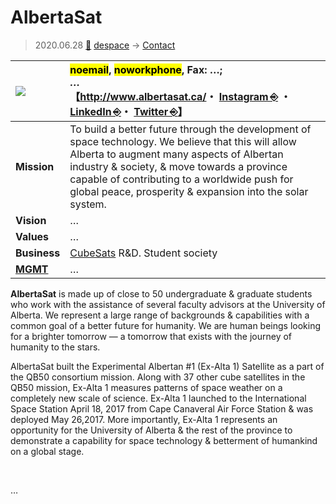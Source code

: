# AlbertaSat
> 2020.06.28 [🚀](../../index/index.md) [despace](../index.md) → [Contact](../contact.md)

|[![](../f/contact//_logo1_thumb.webp)](../f/contact//_logo1.webp)|<mark>noemail</mark>, <mark>noworkphone</mark>, Fax: …;<br> *…*<br> 【<http://www.albertasat.ca/>・ [Instagram ⎆](https://www.instagram.com/alberta_sat/) ・ [LinkedIn ⎆](https://www.linkedin.com/company/albertasat/)・ [Twitter ⎆](https://twitter.com/albertasat)】|
|:--|:--|
|**Mission**|To build a better future through the development of space technology. We believe that this will allow Alberta to augment many aspects of Albertan industry & society, & move towards a province capable of contributing to a worldwide push for global peace, prosperity & expansion into the solar system.|
|**Vision**|…|
|**Values**|…|
|**Business**|[CubeSats](../sc.md) R&D. Student society|
|**[MGMT](../mgmt.md)**|…|

**AlbertaSat** is made up of close to 50 undergraduate & graduate students who work with the assistance of several faculty advisors at the University of Alberta. We represent a large range of backgrounds & capabilities with a common goal of a better future for humanity. We are human beings looking for a brighter tomorrow — a tomorrow that exists with the journey of humanity to the stars.

AlbertaSat built the Experimental Albertan #1 (Ex-Alta 1) Satellite as a part of the QB50 consortium mission.  Along with 37 other cube satellites in the QB50 mission, Ex-Alta 1 measures patterns of space weather on a completely new scale of science.  Ex-Alta 1 launched to the International Space Station April 18, 2017 from Cape Canaveral Air Force Station & was deployed May 26,2017. More importantly, Ex-Alta 1 represents an opportunity for the University of Alberta & the rest of the province to demonstrate a capability for space technology & betterment of humankind on a global stage.

<p style="page-break-after:always"> </p>

…

